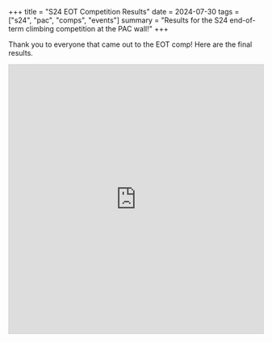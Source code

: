 +++
title = "S24 EOT Competition Results"
date = 2024-07-30
tags = ["s24", "pac", "comps", "events"]
summary = "Results for the S24 end-of-term climbing competition at the PAC wall!"
+++

Thank you to everyone that came out to the EOT comp! Here are the final results.

<iframe class="airtable-embed" src="https://airtable.com/embed/appRTXHq0OGhgACB6/shrZdQ6zAelY2cw4k?viewControls=on" frameborder="0" onmousewheel="" width="100%" height="533" style="background: transparent; border: 1px solid #ccc;"></iframe>
